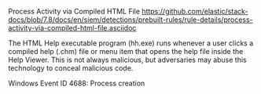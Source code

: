 Process Activity via Compiled HTML File
https://github.com/elastic/stack-docs/blob/7.8/docs/en/siem/detections/prebuilt-rules/rule-details/process-activity-via-compiled-html-file.asciidoc

The HTML Help executable program (hh.exe) runs whenever a user clicks a compiled help (.chm) file or menu item that opens the help file inside the Help Viewer. This is not always malicious, but adversaries may abuse this technology to conceal malicious code.

Windows Event ID 4688: Process creation